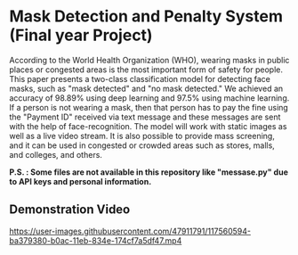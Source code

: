 # Mask Detection and Penalty System (Final year Project)

According to the World Health Organization (WHO), wearing masks 
in public places or congested areas is the most important form of
safety for people. This paper presents a two-class classification model 
for detecting face masks, such as "mask detected" and "no mask 
detected." We achieved an accuracy of 98.89% using deep learning 
and 97.5% using machine learning. If a person is not wearing a mask, 
then that person has to pay the fine using the "Payment ID" received 
via text message and these messages are sent with the help of face-recognition. The model will work with static images as well as a live 
video stream. It is also possible to provide mass screening, and it can 
be used in congested or crowded areas such as stores, malls, and 
colleges, and others.

**P.S. : Some files are not available in this repository like "messase.py" due to API keys and personal information.**


## Demonstration Video


https://user-images.githubusercontent.com/47911791/117560594-ba379380-b0ac-11eb-834e-174cf7a5df47.mp4

